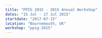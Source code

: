 ```yaml
---
title: "PPIG 2015 - 26th Annual Workshop"
dates: "15 Jul - 17 Jul 2015"
startdate: "2017-07-15"
location: "Bournemouth, UK"
workshop: "ppig-2015"
---
```

